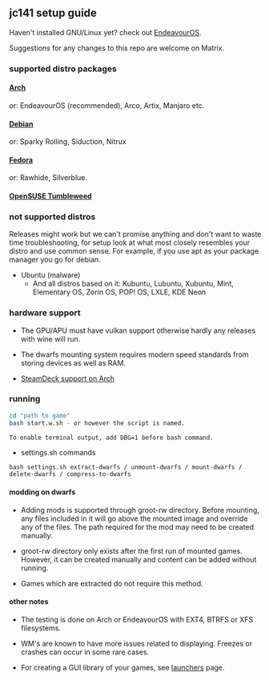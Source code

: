 ## jc141 setup guide

Haven't installed GNU/Linux yet? check out [EndeavourOS](https://discovery.endeavouros.com/installation/create-install-media-usb-key/2021/03/).

Suggestions for any changes to this repo are welcome on Matrix.

### supported distro packages

#### [Arch](arch.md)
or: EndeavourOS (recommended), Arco, Artix, Manjaro etc.

#### [Debian](debian.md)
or: Sparky Rolling, Siduction, Nitrux
#### [Fedora](fedora.md)
or: Rawhide, Silverblue.
#### [OpenSUSE Tumbleweed](opensuse.md)

### not supported distros

Releases might work but we can't promise anything and don't want to waste time troubleshooting, for setup look at what most closely resembles your distro and use common sense. For example, if you use apt as your package manager you go for debian.

 - Ubuntu (malware)
   - And all distros based on it: Kubuntu, Lubuntu, Xubuntu, Mint, Elementary OS, Zorin OS, POP! OS, LXLE, KDE Neon 

### hardware support

- The GPU/APU must have vulkan support otherwise hardly any releases with wine will run.

- The dwarfs mounting system requires modern speed standards from storing devices as well as RAM.

- [SteamDeck support on Arch](steamdeck/arch.md)

### running

```sh
cd "path to game"
bash start.w.sh - or however the script is named.

To enable terminal output, add DBG=1 before bash command.
```
- settings.sh commands
```
bash settings.sh extract-dwarfs / unmount-dwarfs / mount-dwarfs / delete-dwarfs / compress-to-dwarfs
```

#### modding on dwarfs

- Adding mods is supported through groot-rw directory. Before mounting, any files included in it will go above the mounted image and override any of the files. The path required for the mod may need to be created manually.

- groot-rw directory only exists after the first run of mounted games. However, it can be created manually and content can be added without running.

- Games which are extracted do not require this method.

#### other notes

- The testing is done on Arch or EndeavourOS with EXT4, BTRFS or XFS filesystems.

- WM's are known to have more issues related to displaying. Freezes or crashes can occur in some rare cases.

- For creating a GUI library of your games, see [launchers](launchers.md) page.
